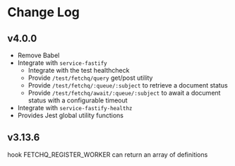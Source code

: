 # Change Log

## v4.0.0

- Remove Babel
- Integrate with `service-fastify`
  - Integrate with the test healthcheck
  - Provide `/test/fetchq/query` get/post utility
  - Provide `/test/fetchq/:queue/:subject` to retrieve a document status
  - Provide `/test/fetchq/await/:queue/:subject` to await a document status with a configurable timeout
- Integrate with `service-fastify-healthz`
- Provides Jest global utility functions

## v3.13.6

hook FETCHQ_REGISTER_WORKER can return an array of definitions
